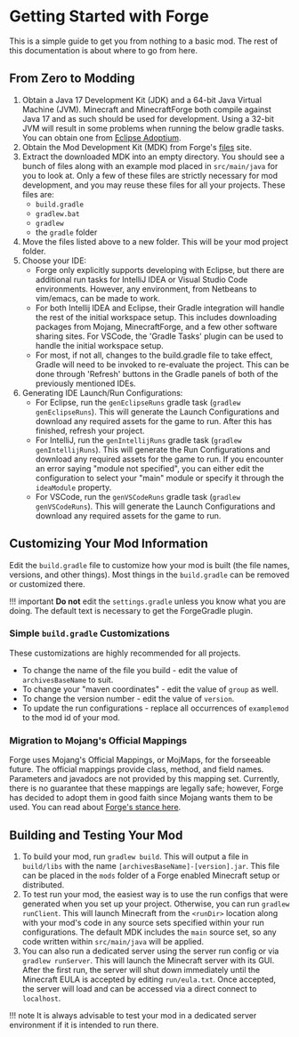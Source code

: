 Getting Started with Forge
==========================

This is a simple guide to get you from nothing to a basic mod. The rest of this documentation is about where to go from here.

From Zero to Modding
--------------------

1. Obtain a Java 17 Development Kit (JDK) and a 64-bit Java Virtual Machine (JVM). Minecraft and MinecraftForge both compile against Java 17 and as such should be used for development. Using a 32-bit JVM will result in some problems when running the below gradle tasks. You can obtain one from [Eclipse Adoptium][jdk].
2. Obtain the Mod Development Kit (MDK) from Forge's [files][] site.
3. Extract the downloaded MDK into an empty directory. You should see a bunch of files along with an example mod placed in `src/main/java` for you to look at. Only a few of these files are strictly necessary for mod development, and you may reuse these files for all your projects. These files are:
    * `build.gradle`
    * `gradlew.bat`
    * `gradlew`
    * the `gradle` folder
4. Move the files listed above to a new folder. This will be your mod project folder.
5. Choose your IDE:
    * Forge only explicitly supports developing with Eclipse, but there are additional run tasks for IntelliJ IDEA or Visual Studio Code environments. However, any environment, from Netbeans to vim/emacs, can be made to work.
    * For both Intellij IDEA and Eclipse, their Gradle integration will handle the rest of the initial workspace setup. This includes downloading packages from Mojang, MinecraftForge, and a few other software sharing sites. For VSCode, the 'Gradle Tasks' plugin can be used to handle the initial workspace setup.
    * For most, if not all, changes to the build.gradle file to take effect, Gradle will need to be invoked to re-evaluate the project. This can be done through 'Refresh' buttons in the Gradle panels of both of the previously mentioned IDEs.
6. Generating IDE Launch/Run Configurations:
    * For Eclipse, run the `genEclipseRuns` gradle task (`gradlew genEclipseRuns`). This will generate the Launch Configurations and download any required assets for the game to run. After this has finished, refresh your project.
    * For IntelliJ, run the `genIntellijRuns` gradle task (`gradlew genIntellijRuns`). This will generate the Run Configurations and download any required assets for the game to run. If you encounter an error saying "module not specified", you can either edit the configuration to select your "main" module or specify it through the `ideaModule` property.
    * For VSCode, run the `genVSCodeRuns` gradle task (`gradlew genVSCodeRuns`). This will generate the Launch Configurations and download any required assets for the game to run.

Customizing Your Mod Information
--------------------------------

Edit the `build.gradle` file to customize how your mod is built (the file names, versions, and other things). Most things in the `build.gradle` can be removed or customized there.

!!! important
    **Do not** edit the `settings.gradle` unless you know what you are doing. The default text is necessary to get the ForgeGradle plugin.    

### Simple `build.gradle` Customizations

These customizations are highly recommended for all projects.

* To change the name of the file you build - edit the value of `archivesBaseName` to suit.
* To change your "maven coordinates" - edit the value of `group` as well.
* To change the version number - edit the value of `version`.
* To update the run configurations - replace all occurrences of `examplemod` to the mod id of your mod.

### Migration to Mojang's Official Mappings

Forge uses Mojang's Official Mappings, or MojMaps, for the forseeable future. The official mappings provide class, method, and field names. Parameters and javadocs are not provided by this mapping set. Currently, there is no guarantee that these mappings are legally safe; however, Forge has decided to adopt them in good faith since Mojang wants them to be used. You can read about [Forge's stance here][mojmap].

Building and Testing Your Mod
-----------------------------

1. To build your mod, run `gradlew build`. This will output a file in `build/libs` with the name `[archivesBaseName]-[version].jar`. This file can be placed in the `mods` folder of a Forge enabled Minecraft setup or distributed.
2. To test run your mod, the easiest way is to use the run configs that were generated when you set up your project. Otherwise, you can run `gradlew runClient`. This will launch Minecraft from the `<runDir>` location along with your mod's code in any source sets specified within your run configurations. The default MDK includes the `main` source set, so any code written within `src/main/java` will be applied.
3. You can also run a dedicated server using the server run config or via `gradlew runServer`. This will launch the Minecraft server with its GUI. After the first run, the server will shut down immediately until the Minecraft EULA is accepted by editing `run/eula.txt`. Once accepted, the server will load and can be accessed via a direct connect to `localhost`.

!!! note
    It is always advisable to test your mod in a dedicated server environment if it is intended to run there.
    
[files]: https://files.minecraftforge.net "Forge Files distribution site"
[jdk]: https://adoptium.net/temurin/releases?version=17 "Temurin 17 Prebuilt Binaries"
[mojmap]: https://github.com/MinecraftForge/MCPConfig/blob/master/Mojang.md
